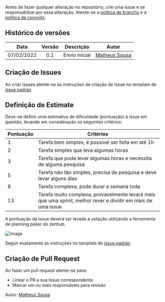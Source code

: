 Antes de fazer qualquer alteração no repositório, crie uma issue e se responsabilize por essa alteração. Atente-se a [política de branchs](docs/guia_de_contribuicao/branch)
e a [política de commits](docs/guia_de_contribuicao/commits.md). 

## Histórico de versões

| Data       | Versão | Descrição                      | Autor             |
| :--------: | :----: | :----------:                   | :---------------: |
| 07/02/2022 |    0.1   | Envio inicial | [Matheus Sousa](https://github.com/gatotabaco)|

## Criação de Issues

Ao criar issues atente-se às instruções de criação de issue no template de [issue padrão](.github/ISSUE_TEMPLATE)

## Definição de Estimate

Deve-se definir uma estimativa de dificuldade (pontuação) à issue em questão, levando em consideração os seguintes critérios:

Pontuação | Critérios
----------- | ------------
1 | Tarefa bem simples, é possível ser feita em até 1h 
2 | Tarefa simples que leva algumas horas
3 | Tarefa que pode levar algumas horas e necessita de alguma pesquisa
5 | Tarefa não tão simples, precisa de pesquisa e deve levar alguns dias
8 | Tarefa complexa, pode durar a semana toda
13 | Tarefa muito complexa, provavelmente levará mais que uma sprint, melhor rever e dividir em mais de uma issue

A pontuação da issue deverá ser levada a votação utilizando a ferramenta de planning poker do zenhub.

![image](https://user-images.githubusercontent.com/54778783/152815252-fbe06260-1271-417c-9af8-00fafc47a87b.png)

Seguir exatamente as instruções no template de [issue padrão](.github/ISSUE_TEMPLATE)

## Criação de Pull Request

Ao fazer um pull request atente-se para:

- Linkar o PR a sua Issue correspondente
- Marcar um ou mais responsáveis para revisão

Autor: [Matheus Sousa](https://github.com/gatotabaco)
